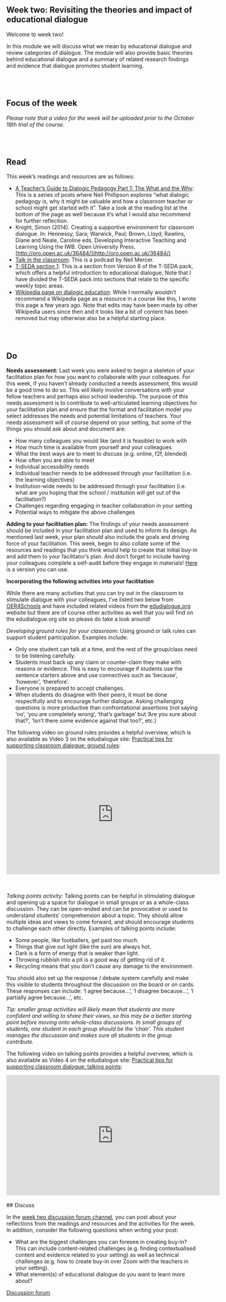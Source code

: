 ## Week two: Revisiting the theories and impact of educational dialogue


Welcome to week two!


In this module we will discuss what we mean by educational dialogue and review categories of dialogue. The module will also provide basic theories behind educational dialogue and a summary of related research findings and evidence that dialogue promotes student learning. 

<br/><br/>
## Focus of the week

_Please note that a video for the week will be uploaded prior to the October 18th trial of the course._

<br/><br/>
## Read

This week’s readings and resources are as follows:
* [A Teacher’s Guide to Dialogic Pedagogy Part 1: The What and the Why](http://21stcenturylearners.org.uk/?p=1337): This is a series of posts where Neil Phillipson explores “what dialogic pedagogy is, why it might be valuable and how a classroom teacher or school might get started with it”. Take a look at the reading list at the bottom of the page as well because it’s what I would also recommend for further reflection.
* Knight, Simon (2014). Creating a supportive environment for classroom dialogue. In: Hennessy, Sara; Warwick, Paul; Brown, Lloyd; Rawlins, Diane and Neale, Caroline eds. Developing Interactive Teaching and Learning Using the IWB. Open University Press. [http://oro.open.ac.uk/36484/](http://oro.open.ac.uk/36484/)
* [Talk in the classroom](https://player.captivate.fm/episode/492260c3-952b-4740-bacd-db94a28f1e54): This is a podcast by Neil Mercer.
* [T-SEDA section 1](https://mbrugha.github.io/course-in-a-box/img/TSEDA_wk2_resources.pdf): This is a section from Version 8 of the T-SEDA pack, which offers a helpful introduction to educational dialogue. Note that I have divided the T-SEDA pack into sections that relate to the specific weekly topic areas.
* [Wikipedia page on dialogic education](https://en.wikipedia.org/wiki/Dialogic_education): While I normally wouldn’t recommend a Wikipedia page as a resource in a course like this, I wrote this page a few years ago. Note that edits may have been made by other Wikipedia users since then and it looks like a bit of content has been removed but may otherwise also be a helpful starting place.

<br/><br/>
## Do

**Needs assessment:** Last week you were asked to begin a skeleton of your facilitation plan for how you want to collaborate with your colleagues. For this week, if you haven’t already conducted a needs assessment, this would be a good time to do so. This will likely involve conversations with your fellow teachers and perhaps also school leadership. The purpose of this needs assessment is to contribute to well-articulated learning objectives for your facilitation plan and ensure that the format and facilitation model you select addresses the needs and potential limitations of teachers. Your needs assessment will of course depend on your setting, but some of the things you should ask about and document are:

* How many colleagues you would like (and it is feasible) to work with
* How much time is available from yourself and your colleagues
* What the best ways are to meet to discuss (e.g. online, f2f, blended)
* How often you are able to meet
* Individual accessibility needs
* Individual teacher needs to be addressed through your facilitation (i.e. the learning objectives)
* Institution-wide needs to be addressed through your facilitation (i.e. what are you hoping that the school / institution will get out of the facilitation?)
* Challenges regarding engaging in teacher collaboration in your setting
* Potential ways to mitigate the above challenges

**Adding to your facilitation plan:** The findings of your needs assessment should be included in your facilitation plan and used to inform its design. As mentioned last week, your plan should also include the goals and driving force of your facilitation. This week, begin to also collate some of the resources and readings that you think would help to create that initial buy-in and add them to your facilitator’s plan. And don’t forget to include having your colleagues complete a self-audit before they engage in materials! [Here](https://mbrugha.github.io/course-in-a-box/img/TSEDA_selfaudit.doc) is a version you can use.

**Incorporating the following actvities into your facilitation**

While there are many activities that you can try out in the classroom to stimulate dialogue with your colleagues, I’ve listed two below from [OER4Schools](http://oer.educ.cam.ac.uk/wiki/OER4Schools) and have included related videos from the [edudialogue.org](https://www.edudialogue.org/) website but there are of course other activities as well that you will find on the edudialogue.org site so please do take a look around!

_Developing ground rules for your classroom:_ Using ground or talk rules can support student participation. Examples include:
* Only one student can talk at a time, and the rest of the group/class need to be listening carefully.
* Students must back up any claim or counter-claim they make with reasons or evidence. This is easy to encourage if students use the sentence starters above and use connectives such as ‘because’, ‘however’, ‘therefore’.
* Everyone is prepared to accept challenges.
* When students do disagree with their peers, it must be done respectfully and to encourage further dialogue. Asking challenging questions is more productive than confrontational assertions (not saying ‘no’, ‘you are completely wrong’, ‘that’s garbage’ but ‘Are you sure about that?’, ‘Isn’t there some evidence against that too?’, etc.)

The following video on ground rules provides a helpful overview, which is also available as Video 3 on the edudialogue site: [Practical tips for supporting classroom dialogue: ground rules](https://www.edudialogue.org/resources/introductory-video-series/collection-1/#video3):

<iframe width="560" height="315" src="https://www.youtube.com/embed/1Dg2uAg9LVg" frameborder="0" allow="accelerometer; autoplay; clipboard-write; encrypted-media; gyroscope; picture-in-picture" allowfullscreen></iframe>

<br/><br/>
_Talking points activity:_ Talking points can be helpful in stimulating dialogue and opening up a space for dialogue in small groups or as a whole-class discussion. They can be open-ended and can be provocative or used to understand students’ comprehension about a topic. They should allow multiple ideas and views to come forward, and should encourage students to challenge each other directly. Examples of talking points include:

* Some people, like footballers, get paid too much.
* Things that give out light (like the sun) are always hot.
* Dark is a form of energy that is weaker than light.
* Throwing rubbish into a pit is a good way of getting rid of it.
* Recycling means that you don’t cause any damage to the environment.

You should also set up the response / debate system carefully and make this visible to students throughout the discussion on the board or on cards. These responses can include: ‘I agree because…’, ‘I disagree because…’, ‘I partially agree because…’, etc.

_Tip: smaller group activities will likely mean that students are more confident and willing to share their views, so this may be a better starting point before moving onto whole-class discussions. In small groups of students, one student in each group should be the ‘chair’. This student manages the discussion and makes sure all students in the group contribute._

The following video on talking points provides a helpful overview, which is also available as Video 4 on the edudialogue site: [Practical tips for supporting classroom dialogue: talking points](https://www.edudialogue.org/resources/introductory-video-series/collection-1/#video4):

<iframe width="560" height="315" src="https://www.youtube.com/embed/ehEr2vvqvLs" frameborder="0" allow="accelerometer; autoplay; clipboard-write; encrypted-media; gyroscope; picture-in-picture" allowfullscreen></iframe>
<br/><br/>
## Discuss

In the [week two discussion forum channel](https://www.edudialogue.org/forum/mooc-for-facilitators/week-two-revisiting-the-theories-and-impact-of-educational-dialogue-3/), you can post about your reflections from the readings and resources and the activities for the week. In addition, consider the following questions when writing your post:

* What are the biggest challenges you can foresee in creating buy-in? This can include content-related challenges (e.g. finding contextualised content and evidence related to your setting) as well as technical challenges (e.g. how to create buy-in over Zoom with the teachers in your setting). 
* What element(s) of educational dialogue do you want to learn more about?

<a class="btn btn-primary" href="https://www.edudialogue.org/forum/mooc-for-facilitators/"><i class="fa fa-home"></i> Discussion forum</a>
